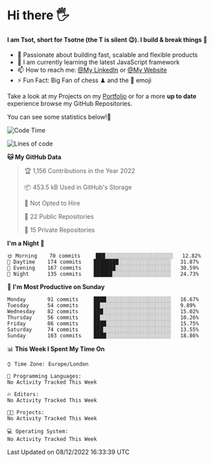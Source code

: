 # Hi there :raised_hand_with_fingers_splayed:
#### I am Tsot, short for Tsotne (the T is silent :wink:). I build & break things :space_invader:
- :telescope: Passionate about building fast, scalable and flexible products
- :seedling: I am currently learning the latest JavaScript framework 
- :mailbox: How to reach me: [@My LinkedIn](https://www.linkedin.com/in/tsotne-gvadzabia/) or [@My Website](https://tsotne.co.uk/contact)
- :zap: Fun Fact: Big Fan of chess ♟ and the 👾 emoji

Take a look at my Projects on my [Portfolio](https://tsotne.co.uk/) or for a more **up to date** experience browse my GitHub Repositories.

You can see some statistics below!:space_invader:
<!--START_SECTION:waka-->
![Code Time](http://img.shields.io/badge/Code%20Time-761%20hrs%202%20mins-blue)

![Lines of code](https://img.shields.io/badge/From%20Hello%20World%20I%27ve%20Written-651%20Thousand%20lines%20of%20code-blue)

**🐱 My GitHub Data** 

> 🏆 1,156 Contributions in the Year 2022
 > 
> 📦 453.5 kB Used in GitHub's Storage 
 > 
> 🚫 Not Opted to Hire
 > 
> 📜 22 Public Repositories 
 > 
> 🔑 15 Private Repositories  
 > 
**I'm a Night 🦉** 

```text
🌞 Morning    70 commits     ███░░░░░░░░░░░░░░░░░░░░░░   12.82% 
🌆 Daytime    174 commits    ████████░░░░░░░░░░░░░░░░░   31.87% 
🌃 Evening    167 commits    ███████░░░░░░░░░░░░░░░░░░   30.59% 
🌙 Night      135 commits    ██████░░░░░░░░░░░░░░░░░░░   24.73%

```
📅 **I'm Most Productive on Sunday** 

```text
Monday       91 commits     ████░░░░░░░░░░░░░░░░░░░░░   16.67% 
Tuesday      54 commits     ██░░░░░░░░░░░░░░░░░░░░░░░   9.89% 
Wednesday    82 commits     ███░░░░░░░░░░░░░░░░░░░░░░   15.02% 
Thursday     56 commits     ██░░░░░░░░░░░░░░░░░░░░░░░   10.26% 
Friday       86 commits     ████░░░░░░░░░░░░░░░░░░░░░   15.75% 
Saturday     74 commits     ███░░░░░░░░░░░░░░░░░░░░░░   13.55% 
Sunday       103 commits    ████░░░░░░░░░░░░░░░░░░░░░   18.86%

```


📊 **This Week I Spent My Time On** 

```text
⌚︎ Time Zone: Europe/London

💬 Programming Languages: 
No Activity Tracked This Week

🔥 Editors: 
No Activity Tracked This Week

🐱‍💻 Projects: 
No Activity Tracked This Week

💻 Operating System: 
No Activity Tracked This Week

```


 Last Updated on 08/12/2022 16:33:39 UTC
<!--END_SECTION:waka-->
